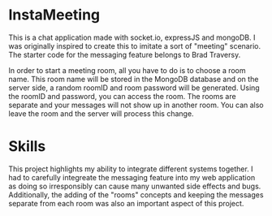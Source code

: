 # InstaMeeting
This is a chat application made with socket.io, expressJS and mongoDB. I was originally inspired to create this to imitate a sort of
"meeting" scenario. The starter code for the messaging feature belongs to Brad Traversy. 

In order to start a meeting room, all you have to do is to choose a room name. This room name will be stored in the MongoDB database and
on the server side, a random roomID and room password will be generated. Using the roomID and password, you can access the room. The rooms
are separate and your messages will not show up in another room. You can also leave the room and the server will process this change.

# Skills
This project highlights my ability to integrate different systems together. I had to carefully integreate the messaging feature into my web application as doing so irresponsibly can cause many unwanted side effects and bugs. Additionally, the adding of the "rooms" concepts and keeping the messages separate from each room was also an important aspect of this project. 
